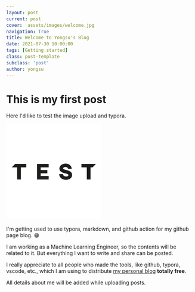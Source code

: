 ```yaml
---
layout: post
current: post
cover:  assets/images/welcome.jpg
navigation: True
title: Welcome to Yongsu's Blog
date: 2021-07-30 10:00:00
tags: [Getting started]
class: post-template
subclass: 'post'
author: yongsu
---
```


# This is my first post

Here I'd like to test the image  upload and typora.

<img src="../assets/images/2021-07-30/test-image.png" alt="test-image" style="zoom: 25%;" />

I'm getting used to use typora, markdown, and github action for my github page blog. 😁

I am working as a Machine Learning Engineer, so the contents will be related to it. But everything I want to write and share can be posted.

I really appreciate to all people who made the tools, like github, typora, vscode, etc., which I am using to distribute [my personal blog](https://yongsubaek.github.io/) **totally free**. 

All details about me will be added while uploading posts.